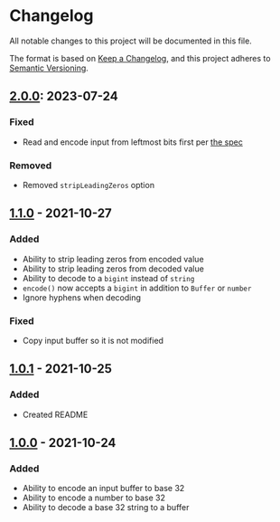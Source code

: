 # Changelog

All notable changes to this project will be documented in this file.

The format is based on [Keep a Changelog](https://keepachangelog.com/en/1.0.0/),
and this project adheres to [Semantic Versioning](https://semver.org/spec/v2.0.0.html).

## [2.0.0]: 2023-07-24

### Fixed

- Read and encode input from leftmost bits first per [the spec](https://www.crockford.com/base32.html)

### Removed

- Removed `stripLeadingZeros` option

## [1.1.0] - 2021-10-27

### Added

- Ability to strip leading zeros from encoded value
- Ability to strip leading zeros from decoded value
- Ability to decode to a `bigint` instead of `string`
- `encode()` now accepts a `bigint` in addition to `Buffer` or `number`
- Ignore hyphens when decoding

### Fixed

- Copy input buffer so it is not modified

## [1.0.1] - 2021-10-25

### Added

- Created README

## [1.0.0] - 2021-10-24

### Added

- Ability to encode an input buffer to base 32
- Ability to encode a number to base 32
- Ability to decode a base 32 string to a buffer

[2.0.0]: https://github.com/devbanana/crockford-base32/compare/1.1.0...2.0.0
[1.1.0]: https://github.com/devbanana/crockford-base32/compare/1.0.1...1.1.0
[1.0.1]: https://github.com/devbanana/crockford-base32/compare/1.0.0...1.0.1
[1.0.0]: https://github.com/devbanana/crockford-base32/releases/tag/1.0.0
